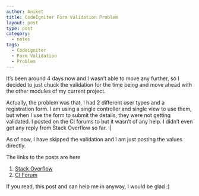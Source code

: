 ```yaml
---
author: Aniket
title: CodeIgniter Form Validation Problem
layout: post
type: post
category:
  - notes
tags:
  - Codeigniter
  - Form Validation
  - Problem
---
```

It’s been around 4 days now and I wasn’t able to move any further, so I decided to just chuck the validation for the time being and move ahead with the other modules of my current project.

Actually, the problem was that, I had 2 different user types and a registration form. I am using a single controller and single view to use them, but when I use the form to submit the details, they were not getting validated. I posted on the CI forums to but it wasn’t of any help. I didn’t even get any reply from Stack Overflow so far. :|

As of now, I have skipped the validation and I am just posting the values directly.

The links to the posts are here

1.  [Stack Overflow][1]
2.  [CI Forum][2]

If you read, this post and can help me in anyway, I would be glad :)

 [1]: http://stackoverflow.com/questions/7006552/form-validation-not-working-in-code-igniter "My post"
 [2]: http://codeigniter.com/forums/viewthread/196345/ "My Post"